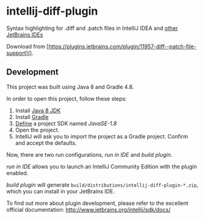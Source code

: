 # intellij-diff-plugin

Syntax highlighting for .diff and .patch files in IntelliJ IDEA and [other JetBrains IDEs](https://www.jetbrains.com/products.html)

Download from [https://plugins.jetbrains.com/plugin/11957-diff--patch-file-support]().


## Development

This project was built using Java 8 and Gradle 4.8.

In order to open this project, follow these steps:

1. Install [Java 8 JDK](https://www.oracle.com/technetwork/java/javase/downloads/jdk8-downloads-2133151.html)
1. Install [Gradle](https://gradle.org/install/)
1. [Define](https://www.jetbrains.com/help/idea/sdk.html#define-sdk) a project SDK named *JavaSE-1.8*
1. Open the project.
1. IntelliJ will ask you to import the project as a Gradle project. Confirm and accept the defaults.

Now, there are two run configurations, *run in IDE* and *build plugin*.

*run in IDE* allows you to launch an IntelliJ Community Edition with the plugin enabled.

*build plugin* will generate `build/distributions/intellij-diff-plugin-*.zip`, which you can install in your JetBrains IDE.

To find out more about plugin development, please refer to the excellent official documentation:
http://www.jetbrains.org/intellij/sdk/docs/

